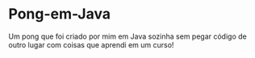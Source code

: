 # Pong-em-Java
Um pong que foi criado por mim em Java sozinha sem pegar código de outro lugar com coisas que aprendi em um curso!

